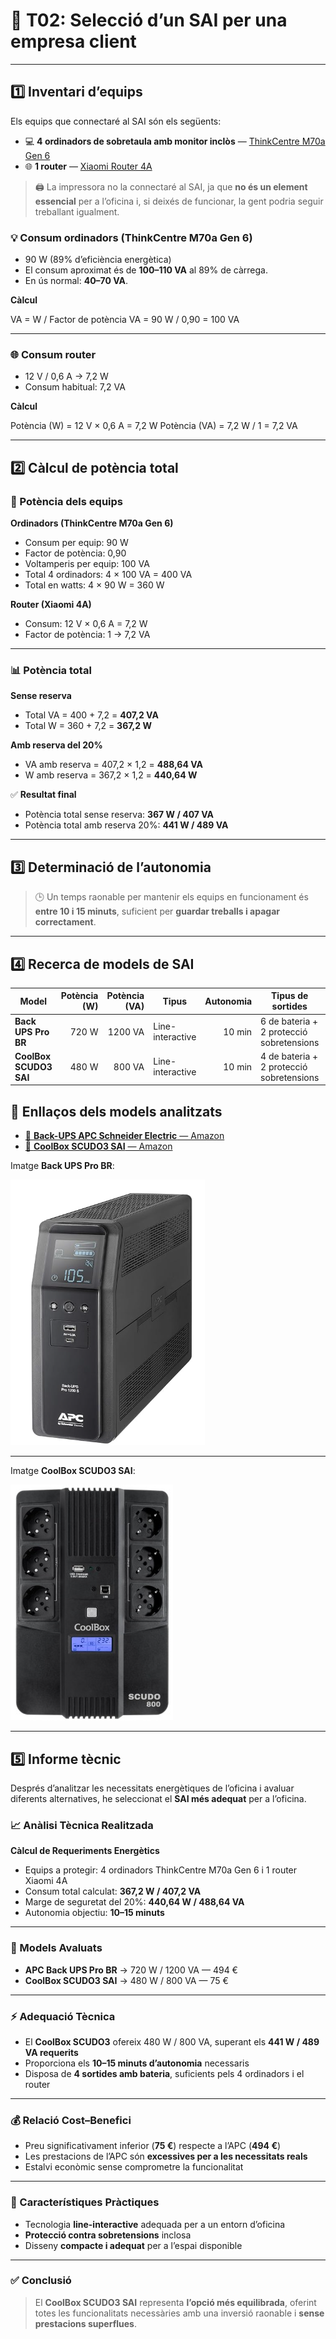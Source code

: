 # 🔌 T02: Selecció d’un SAI per una empresa client

---

## 1️⃣ Inventari d’equips

Els equips que connectaré al SAI són els següents:

- 💻 **4 ordinadors de sobretaula amb monitor inclòs** — [ThinkCentre M70a Gen 6](https://www.lenovo.com/es/es/p/desktops/thinkcentre/m-series-aio/lenovo-thinkcentre-m70a-gen-6-24-inch-intel/len102c0060#tech_specs)  
- 🌐 **1 router** — [Xiaomi Router 4A](https://www.mi.com/es/mi-router-4a/specs)

> 🖨️ La impressora no la connectaré al SAI, ja que **no és un element essencial** per a l’oficina i, si deixés de funcionar, la gent podria seguir treballant igualment.

### 💡 **Consum ordinadors (ThinkCentre M70a Gen 6)**

- 90 W (89% d’eficiència energètica)  
- El consum aproximat és de **100–110 VA** al 89% de càrrega.  
- En ús normal: **40–70 VA**.

**Càlcul**  

VA = W / Factor de potència
VA = 90 W / 0,90 = 100 VA

---

### 🌐 **Consum router**

- 12 V / 0,6 A → 7,2 W  
- Consum habitual: 7,2 VA

**Càlcul**  

Potència (W) = 12 V × 0,6 A = 7,2 W
Potència (VA) = 7,2 W / 1 = 7,2 VA

---

## 2️⃣ Càlcul de potència total

### 🧮 Potència dels equips

**Ordinadors (ThinkCentre M70a Gen 6)**  
- Consum per equip: 90 W  
- Factor de potència: 0,90  
- Voltamperis per equip: 100 VA  
- Total 4 ordinadors: 4 × 100 VA = 400 VA  
- Total en watts: 4 × 90 W = 360 W

**Router (Xiaomi 4A)**  
- Consum: 12 V × 0,6 A = 7,2 W  
- Factor de potència: 1 → 7,2 VA

---

### 📊 Potència total

**Sense reserva**
- Total VA = 400 + 7,2 = **407,2 VA**  
- Total W = 360 + 7,2 = **367,2 W**

**Amb reserva del 20%**
- VA amb reserva = 407,2 × 1,2 = **488,64 VA**  
- W amb reserva = 367,2 × 1,2 = **440,64 W**

✅ **Resultat final**
- Potència total sense reserva: **367 W / 407 VA**  
- Potència total amb reserva 20%: **441 W / 489 VA**

---

## 3️⃣ Determinació de l’autonomia

> 🕒 Un temps raonable per mantenir els equips en funcionament és **entre 10 i 15 minuts**, suficient per **guardar treballs i apagar correctament**.

---

## 4️⃣ Recerca de models de SAI

| Model                   | Potència (W) | Potència (VA) | Tipus            | Autonomia | Tipus de sortides                                                    | Preu (€) | Marca   |
|-------------------------|-------------:|--------------:|------------------|----------:|-----------------------------------------------------------------------|---------:|--------|
| **Back UPS Pro BR**     | 720 W        | 1200 VA       | Line-interactive | 10 min   | 6 de bateria + 2 protecció sobretensions                              | 494 €    | APC    |
| **CoolBox SCUDO3 SAI**  | 480 W        | 800 VA        | Line-interactive | 10 min   | 4 de bateria + 2 protecció sobretensions                              | 75 €     | CoolBox|

## 📎 Enllaços dels models analitzats

- [🔸 **Back-UPS APC Schneider Electric** — Amazon](https://www.amazon.es/Back-UPS-APC-Schneider-Electric/dp/B07ZHHDTP2?th=1)  
- [🔸 **CoolBox SCUDO3 SAI** — Amazon](https://www.amazon.es/CoolBox-Alimentaci%C3%B3n-Ininterrumpida-Pantalla-Autonom%C3%ADa/dp/B0DP32KVDS/ref=sr_1_8?dib=eyJ2IjoiMSJ9.TPWIcXaP9WVUc9-GRhN_nFEkAemOmWxkxyzY2Lqhfk5y08onFrBLbjk_ShxTX8j1wdfLxOXEMeL3CT9qSuBwFqKujw66o-KeJNr8m8AUed2o41FMz4xmm0lWM-_la5n46hqXgQBYiXceyN0aYcZ7I3SNXwrqXw0SFzkP3Y-dJvP19sY6noGsHWRcJxYoir7C5tGyuedaCDmctgO51MHF-YmpMLJTDJaraPVSK3-mfUZ7o7lNBG6hisj3UAV6v_MGxOvADVCLeo-EQnQThmtLMDO90M1hpfCa8IjuAobBKDc.VTpQzgMRZslnKNy77XLSYfNSVyPZyBwMojaCnxZUwwI&dib_tag=se&keywords=comprar+sai&qid=1759255833&sr=8-8)



Imatge **Back UPS Pro BR**:

![Imatge del primer SAI, el Back UPS Pro BR](/tasca02/img/SAI1.png)

---

Imatge **CoolBox SCUDO3 SAI**:

![Imatge del segon SAI, el CoolBox SCUDO3 SAI](/tasca02/img/SAI2.png)

---

## 5️⃣ Informe tècnic

Després d’analitzar les necessitats energètiques de l’oficina i avaluar diferents alternatives, he seleccionat el **SAI més adequat** per a l’oficina.

### 📈 Anàlisi Tècnica Realitzada

**Càlcul de Requeriments Energètics**

- Equips a protegir: 4 ordinadors ThinkCentre M70a Gen 6 i 1 router Xiaomi 4A  
- Consum total calculat: **367,2 W / 407,2 VA**  
- Marge de seguretat del 20%: **440,64 W / 488,64 VA**  
- Autonomia objectiu: **10–15 minuts**

---

### 🧪 Models Avaluats

- **APC Back UPS Pro BR** → 720 W / 1200 VA — 494 €  
- **CoolBox SCUDO3 SAI** → 480 W / 800 VA — 75 €

---

### ⚡ Adequació Tècnica

- El **CoolBox SCUDO3** ofereix 480 W / 800 VA, superant els **441 W / 489 VA requerits**  
- Proporciona els **10–15 minuts d’autonomia** necessaris  
- Disposa de **4 sortides amb bateria**, suficients pels 4 ordinadors i el router

---

### 💰 Relació Cost–Benefici

- Preu significativament inferior (**75 €**) respecte a l’APC (**494 €**)  
- Les prestacions de l’APC són **excessives per a les necessitats reals**  
- Estalvi econòmic sense comprometre la funcionalitat

---

### 🧠 Característiques Pràctiques

- Tecnologia **line-interactive** adequada per a un entorn d’oficina  
- **Protecció contra sobretensions** inclosa  
- Disseny **compacte i adequat** per a l’espai disponible

---

### ✅ Conclusió

> El **CoolBox SCUDO3 SAI** representa **l’opció més equilibrada**, oferint totes les funcionalitats necessàries amb una inversió raonable i **sense prestacions superflues**.





